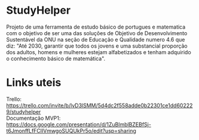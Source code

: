 # StudyHelper
Projeto de uma ferramenta de estudo básico de portugues e matematica com o objetivo de ser uma das soluções de Objetivo de Desenvolvimento Sustentável da ONU na seção de Educação e Qualidade numero 4.6 que diz: "Até 2030, garantir que todos os jovens e uma substancial proporção dos adultos, homens e mulheres  estejam alfabetizados e tenham adquirido o conhecimento básico de matemática".

# Links uteis
Trello: https://trello.com/invite/b/lvD3lSMM/5d4dc2f558adde0b22301ce1dd602229/studyhelper
<br>
Documentação MVP1: https://docs.google.com/presentation/d/1ZuBlmblBZEBfSj-t6JmonffLfFClIVmwgoSUQUkPr5o/edit?usp=sharing
